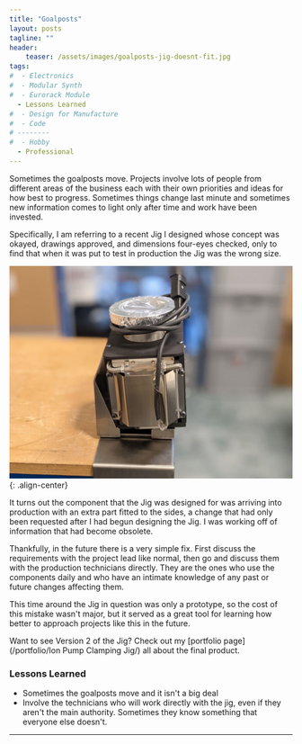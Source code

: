 ```yaml
---
title: "Goalposts"
layout: posts
tagline: ""
header:
    teaser: /assets/images/goalposts-jig-doesnt-fit.jpg
tags:
#  - Electronics
#  - Modular Synth
#  - Eurorack Module
  - Lessons Learned
#  - Design for Manufacture
#  - Code
# --------
#  - Hobby
  - Professional
---
```

Sometimes the goalposts move. Projects involve lots of people from different areas of the business each with their own priorities and ideas for how best to progress. Sometimes things change last minute and sometimes new information comes to light only after time and work have been invested.

Specifically, I am referring to a recent Jig I designed whose concept was okayed, drawings approved, and dimensions four-eyes checked, only to find that when it was put to test in production the Jig was the wrong size.

![](../assets/images/goalposts-jig-doesnt-fit.jpg){: .align-center}

It turns out the component that the Jig was designed for was arriving into production with an extra part fitted to the sides, a change that had only been requested after I had begun designing the Jig. I was working off of information that had become obsolete.

Thankfully, in the future there is a very simple fix. First discuss the requirements with the project lead like normal, then go and discuss them with the production technicians directly. They are the ones who use the components daily and who have an intimate knowledge of any past or future changes affecting them.

This time around the Jig in question was only a prototype, so the cost of this mistake wasn't major, but it served as a great tool for learning how better to approach projects like this in the future.

Want to see Version 2 of the Jig? Check out my [portfolio page](/portfolio/Ion Pump Clamping Jig/) all about the final product.

### Lessons Learned

- Sometimes the goalposts move and it isn't a big deal
- Involve the technicians who will work directly with the jig, even if they aren't the main authority. Sometimes they know something that everyone else doesn't.

***
